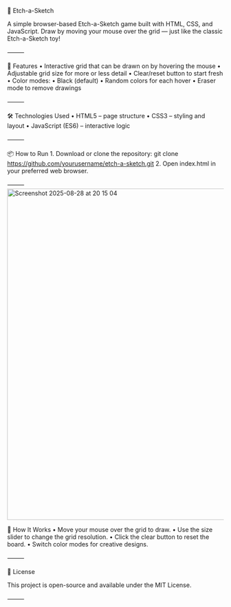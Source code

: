 🎨 Etch-a-Sketch

A simple browser-based Etch-a-Sketch game built with HTML, CSS, and JavaScript.
Draw by moving your mouse over the grid — just like the classic Etch-a-Sketch toy!

⸻

🚀 Features
	•	Interactive grid that can be drawn on by hovering the mouse
	•	Adjustable grid size for more or less detail
	•	Clear/reset button to start fresh
	•	Color modes:
	•	Black (default)
	•	Random colors for each hover
	•	Eraser mode to remove drawings

⸻

🛠️ Technologies Used
	•	HTML5 – page structure
	•	CSS3 – styling and layout
	•	JavaScript (ES6) – interactive logic

⸻

📦 How to Run
	1.	Download or clone the repository:
 git clone https://github.com/yourusername/etch-a-sketch.git
 	2.	Open index.html in your preferred web browser.

⸻
<img width="1391" height="771" alt="Screenshot 2025-08-28 at 20 15 04" src="https://github.com/user-attachments/assets/4aa27fc2-f0d9-494b-a9fc-fb453c348605" />



📝 How It Works
	•	Move your mouse over the grid to draw.
	•	Use the size slider to change the grid resolution.
	•	Click the clear button to reset the board.
	•	Switch color modes for creative designs.

⸻

📄 License

This project is open-source and available under the MIT License.

⸻
